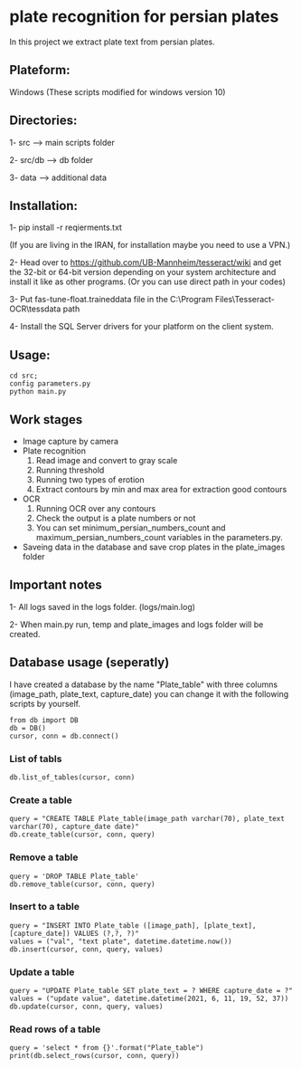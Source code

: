 
# plate recognition for persian plates 

In this project we extract plate text from persian plates. 

## Plateform:

Windows (These scripts modified for windows version 10)

## Directories:

1- src -->  main scripts folder

2- src/db --> db folder

3- data --> additional data

## Installation: 

1- pip install -r reqierments.txt

(If you are living in the IRAN, for installation maybe you need to use a VPN.)

2- Head over to https://github.com/UB-Mannheim/tesseract/wiki and get the 32-bit or 64-bit version depending on your system architecture and install it like as other  programs. 
(Or you can use direct path in your codes)

3- Put fas-tune-float.traineddata file in the C:\Program Files\Tesseract-OCR\tessdata path 

4- Install the SQL Server drivers for your platform on the client system. 

## Usage:

``` 
cd src;
config parameters.py 
python main.py

```

## Work stages

* Image capture by camera
* Plate recognition
  1. Read image and convert to gray scale
  2. Running threshold
  3. Running two types of erotion 
  4. Extract contours by min and max area for extraction good contours
* OCR
  1. Running OCR over any contours
  2. Check the output is a plate numbers or not
  3. You can set minimum_persian_numbers_count and maximum_persian_numbers_count variables in the parameters.py.  
* Saveing data in the database and save crop plates in the plate_images folder

## Important notes

1- All logs saved in the logs folder. (logs/main.log)

2- When main.py run, temp and plate_images and logs folder will be created.


## Database usage (seperatly)

I have created a database by the name "Plate_table" with three columns (image_path, plate_text, capture_date)
you can change it with the following scripts by yourself. 

``` 
from db import DB
db = DB()
cursor, conn = db.connect()
```

### List of tabls

``` 
db.list_of_tables(cursor, conn)
```

### Create a table

``` 
query = "CREATE TABLE Plate_table(image_path varchar(70), plate_text varchar(70), capture_date date)"
db.create_table(cursor, conn, query)
```

### Remove a table

``` 
query = 'DROP TABLE Plate_table'
db.remove_table(cursor, conn, query)
```

### Insert to a table

``` 
query = "INSERT INTO Plate_table ([image_path], [plate_text],[capture_date]) VALUES (?,?, ?)"
values = ("val", "text plate", datetime.datetime.now())
db.insert(cursor, conn, query, values)
```

### Update a table

``` 
query = "UPDATE Plate_table SET plate_text = ? WHERE capture_date = ?"
values = ("update value", datetime.datetime(2021, 6, 11, 19, 52, 37))
db.update(cursor, conn, query, values)
```

### Read rows of a table

``` 
query = 'select * from {}'.format("Plate_table")
print(db.select_rows(cursor, conn, query))
```

